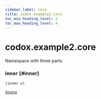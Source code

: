 ```yaml
---
sidebar_label: core
title: codox.example2.core
toc_min_heading_level: 2
toc_max_heading_level: 4
---
```


# <a name="codox.example2.core">codox.example2.core</a>


Namespace with three parts




### inner {#inner}
``` clojure
(inner x)
```

<p><sub><a href="https://github.com/weavejester/codox/blob/master/example/src/clojure/codox/example2/core.clj#L4-L4">Source</a></sub></p>
